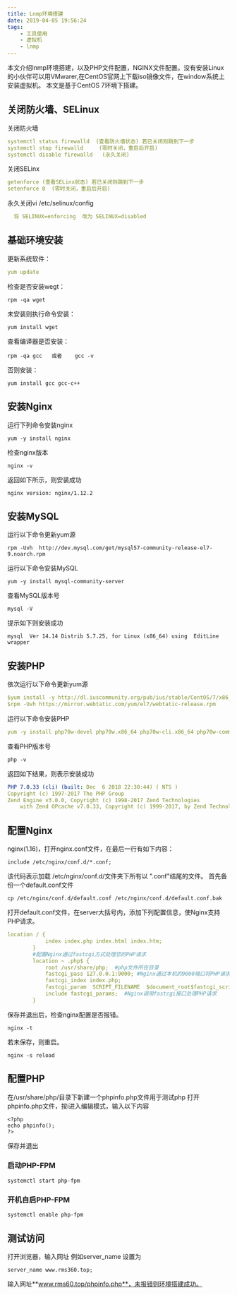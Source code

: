 ```yaml
---
title: Lnmp环境搭建
date: 2019-04-05 19:56:24
tags: 
    - 工具使用
    - 虚拟机
    - lnmp
---
```

本文介绍lnmp环境搭建，以及PHP文件配置，NGINX文件配置。没有安装Linux的小伙伴可以用VMwarer,在CentOS官网上下载iso镜像文件，在window系统上安装虚拟机。
本文是基于CentOS 7环境下搭建。
## 关闭防火墙、SELinux
关闭防火墙
```yaml
systemctl status firewalld  (查看防火墙状态) 若已关闭则跳到下一步
systemctl stop firewalld     (零时关闭，重启后开启)
systemctl disable firewalld   (永久关闭)
```
关闭SELinx
```yaml
getenforce (查看SELinx状态) 若已关闭则跳到下一步
setenforce 0  (零时关闭，重启后开启)
```
永久关闭vi /etc/selinux/config 
```yaml
  将 SELINUX=enforcing  改为 SELINUX=disabled
```

## 基础环境安装
更新系统软件：
```yaml
yum update
```
检查是否安装wegt：
```ejs
rpm -qa wget
```
未安装则执行命令安装：
```ejs
yum install wget
```
查看编译器是否安装：
```ejs
rpm -qa gcc   或者    gcc -v
```
否则安装：
```ejs
yum install gcc gcc-c++
```
## 安装Nginx
运行下列命令安装nginx
```ejs
yum -y install nginx
```
检查nginx版本
```ejs
nginx -v
```
返回如下所示，则安装成功
```ejs
nginx version: nginx/1.12.2
```

## 安装MySQL
运行以下命令更新yum源
```ejs
rpm -Uvh  http://dev.mysql.com/get/mysql57-community-release-el7-9.noarch.rpm
```
运行以下命令安装MySQL
```ejs
yum -y install mysql-community-server
```
查看MySQL版本号
```ejs
mysql -V
```
提示如下则安装成功
```ejs
mysql  Ver 14.14 Distrib 5.7.25, for Linux (x86_64) using  EditLine wrapper
```
## 安装PHP
依次运行以下命令更新yum源
```yaml
$yum install -y http://dl.iuscommunity.org/pub/ius/stable/CentOS/7/x86_64/ius-release-1.0-15.ius.centos7.noarch.rpm
$rpm -Uvh https://mirror.webtatic.com/yum/el7/webtatic-release.rpm
```
运行以下命令安装PHP
```yaml
yum -y install php70w-devel php70w.x86_64 php70w-cli.x86_64 php70w-common.x86_64 php70w-gd.x86_64 php70w-ldap.x86_64 php70w-mbstring.x86_64 php70w-mcrypt.x86_64  php70w-pdo.x86_64   php70w-mysqlnd  php70w-fpm php70w-opcache php70w-pecl-redis php70w-pecl-mongo
```
查看PHP版本号
```ejs
php -v
```
返回如下结果，则表示安装成功
```yaml
PHP 7.0.33 (cli) (built: Dec  6 2018 22:30:44) ( NTS )
Copyright (c) 1997-2017 The PHP Group
Zend Engine v3.0.0, Copyright (c) 1998-2017 Zend Technologies
    with Zend OPcache v7.0.33, Copyright (c) 1999-2017, by Zend Technologies
```
## 配置Nginx
nginx(1.16)，打开nginx.conf文件，在最后一行有如下内容：
```ejs
include /etc/nginx/conf.d/*.conf;
```
该代码表示加载 /etc/nginx/conf.d/文件夹下所有以 ".conf"结尾的文件。
首先备份一个default.conf文件

```ejs
cp /etc/nginx/conf.d/default.conf /etc/nginx/conf.d/default.conf.bak
```
打开default.conf文件，在server大括号内，添加下列配置信息，使Nginx支持PHP请求。
```yaml
location / {
            index index.php index.html index.htm;
        }
        #配置Nginx通过fastcgi方式处理您的PHP请求
        location ~ .php$ {
            root /usr/share/php;  #php文件所在目录
            fastcgi_pass 127.0.0.1:9000; #Nginx通过本机的9000端口将PHP请求转发给PHP-FPM进行处理。
            fastcgi_index index.php;
            fastcgi_param  SCRIPT_FILENAME  $document_root$fastcgi_script_name;
            include fastcgi_params;  #Nginx调用fastcgi接口处理PHP请求
        }      
```
保存并退出后，检查nginx配置是否报错。
```ejs
nginx -t
```
若未保存，则重启。
```ejs
nginx -s reload
```
## 配置PHP
在/usr/share/php/目录下新建一个phpinfo.php文件用于测试php
打开phpinfo.php文件，按i进入编辑模式，输入以下内容
```ejs
<?php
echo phpinfo();
?>
```
保存并退出
### 启动PHP-FPM
```ejs
systemctl start php-fpm
```
### 开机自启PHP-FPM
```ejs
systemctl enable php-fpm
```
## 测试访问
打开浏览器，输入网址
例如server_name 设置为
```ejs
server_name www.rms360.top;
```
输入网址**www.rms60.top/phpinfo.php**，未报错则环境搭建成功。

